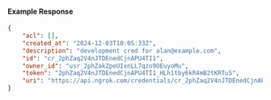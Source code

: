 <!-- Code generated for API Clients. DO NOT EDIT. -->

#### Example Response

```json
{
	"acl": [],
	"created_at": "2024-12-03T10:05:33Z",
	"description": "development cred for alan@example.com",
	"id": "cr_2phZaq2V4nJTDEnedCjnAPU4TI1",
	"owner_id": "usr_2phZakZpeUIxnLL7qzo9OEuyoMu",
	"token": "2phZaq2V4nJTDEnedCjnAPU4TI1_HLh1tby6kR4mB2tKRTu5",
	"uri": "https://api.ngrok.com/credentials/cr_2phZaq2V4nJTDEnedCjnAPU4TI1"
}
```
